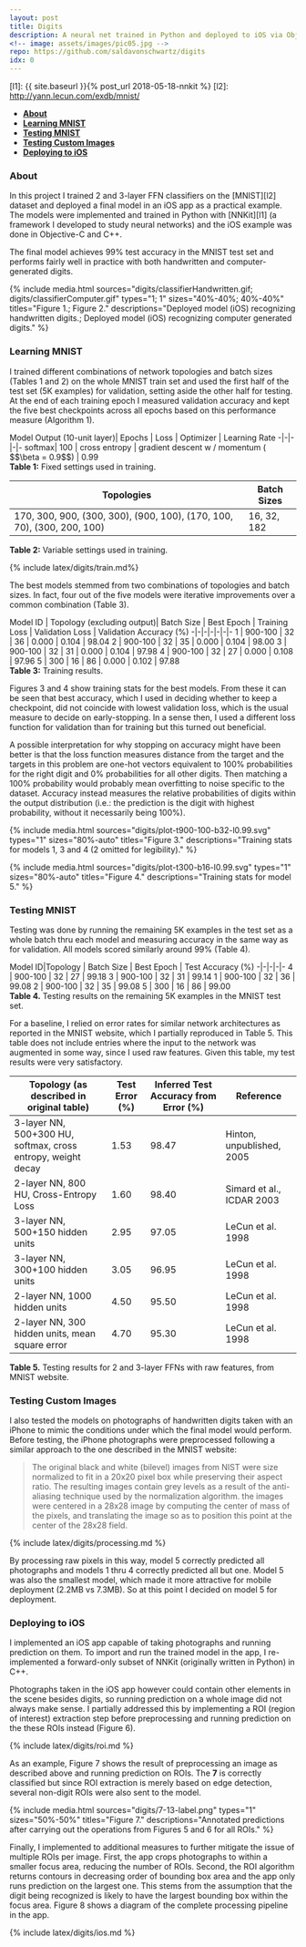 ```yaml
---
layout: post
title: Digits
description: A neural net trained in Python and deployed to iOS via Objective-C++
<!-- image: assets/images/pic05.jpg -->
repo: https://github.com/saldavonschwartz/digits
idx: 0
---
```

<!-- Links: -->
[l1]: {{ site.baseurl }}{% post_url 2018-05-18-nnkit %}
[l2]: http://yann.lecun.com/exdb/mnist/

- **[About](#1)**
- **[Learning MNIST](#2)**
- **[Testing MNIST](#3)**
- **[Testing Custom Images](#4)**
- **[Deploying to iOS](#5)**

### <a class="toc_item" name="1"></a>About

In this project I trained 2 and 3-layer FFN classifiers on the [MNIST][l2] dataset and deployed a final model in an iOS app as a practical example. The models were implemented and trained in Python with [NNKit][l1] (a framework I developed to study neural networks) and the iOS example was done in Objective-C and C++.

The final model achieves 99% test accuracy in the MNIST test set and performs fairly well in practice with both handwritten and computer-generated digits.

{% include media.html
  sources="digits/classifierHandwritten.gif; digits/classifierComputer.gif"
  types="1; 1"
  sizes="40%-40%; 40%-40%"
  titles="Figure 1.; Figure 2."
  descriptions="Deployed model (iOS) recognizing handwritten digits.; Deployed model (iOS) recognizing computer generated digits."
%}

### <a class="toc_item" name="2"></a>Learning MNIST
I trained different combinations of network topologies and batch sizes (Tables 1 and 2) on the whole MNIST train set and used the first half of the test set (5K examples) for validation, setting aside the other half for testing. At the end of each training epoch I measured validation accuracy and kept the five best checkpoints across all epochs based on this performance measure (Algorithm 1).

<div style="overflow-x: auto;" markdown="block">
Model Output (10-unit layer)| Epochs | Loss | Optimizer | Learning Rate
 -|-|-|-|-
softmax| 100 | cross entropy |   gradient descent w / momentum ( $$\beta = 0.9$$) | 0.99

</div>
<figcaption><strong>Table 1:</strong> Fixed settings used in training.</figcaption>

Topologies | Batch Sizes
-|-
170, 300, 900, (300, 300), (900, 100), (170, 100, 70), (300, 200, 100) | 16, 32, 182

<figcaption><strong>Table 2:</strong> Variable settings used in training.</figcaption>

{% include latex/digits/train.md%}

The best models stemmed from two combinations of topologies and batch sizes. In fact, four out of the five models were iterative improvements over a common combination (Table 3).

<div style="overflow-x: auto;" markdown="block">
Model ID | Topology (excluding output)| Batch Size | Best Epoch | Training Loss | Validation Loss | Validation Accuracy (%)
 -|-|-|-|-|-|-
1 | 900-100 | 32 | 36 | 0.000 | 0.104 | 98.04
2 | 900-100 | 32 | 35 | 0.000 | 0.104 | 98.00
3 | 900-100 | 32 | 31 | 0.000 | 0.104 | 97.98
4 | 900-100 | 32 | 27 | 0.000 | 0.108 | 97.96
5 | 300 | 16 | 86 | 0.000 | 0.102 | 97.88

</div>
<figcaption><strong>Table 3:</strong> Training results.</figcaption>

Figures 3 and 4 show training stats for the best models. From these it can be seen that best accuracy, which I used in deciding whether to keep a checkpoint, did not coincide with lowest validation loss, which is the usual measure to decide on early-stopping. In a sense then, I used a different loss function for validation than for training but this turned out beneficial.

A possible interpretation for why stopping on accuracy might have been better is that the loss function measures distance from the target and the targets in this problem are one-hot vectors equivalent to 100% probabilities for the right digit and 0% probabilities for all other digits. Then matching a 100% probability would probably mean overfitting to noise specific to the dataset. Accuracy instead measures the relative probabilities of digits within the output distribution (i.e.: the prediction is the digit with highest probability, without it necessarily being 100%).

{% include media.html
  sources="digits/plot-t900-100-b32-l0.99.svg"
  types="1"
  sizes="80%-auto"
  titles="Figure 3."
  descriptions="Training stats for models 1, 3 and 4 (2 omitted for legibility)."
%}

{% include media.html
  sources="digits/plot-t300-b16-l0.99.svg"
  types="1"
  sizes="80%-auto"
  titles="Figure 4."
  descriptions="Training stats for model 5."
%}

### <a class="toc_item" name="3"></a>Testing MNIST

Testing was done by running the remaining 5K examples in the test set as a whole batch thru each model and measuring accuracy in the same way as for validation. All models scored similarly around 99% (Table 4).

<div style="overflow-x: auto;" markdown="block">
Model ID|Topology | Batch Size | Best Epoch | Test Accuracy (%)
 -|-|-|-|-
4 | 900-100 | 32 | 27 | 99.18
3 | 900-100 | 32 | 31 | 99.14
1 | 900-100 | 32 | 36 | 99.08
2 | 900-100 | 32 | 35 | 99.08
5 | 300 | 16 | 86 | 99.00

</div>
<figcaption><strong>Table 4.</strong> Testing results on the remaining 5K examples in the MNIST test set.</figcaption>

For a baseline, I relied on error rates for similar network architectures as reported in the MNIST website, which I partially reproduced in Table 5. This table does not include entries where the input to the network was augmented in some way, since I used raw features. Given this table, my test results were very satisfactory.

Topology (as described in original table) | Test Error (%) | Inferred Test Accuracy from Error (%) | Reference
-|-|-|-
3-layer NN, 500+300 HU, softmax, cross entropy, weight decay | 1.53	| 98.47 |Hinton, unpublished, 2005
2-layer NN, 800 HU, Cross-Entropy Loss | 1.60	| 98.40 | Simard et al., ICDAR 2003
3-layer NN, 500+150 hidden units | 2.95	| 97.05 | LeCun et al. 1998
3-layer NN, 300+100 hidden units | 3.05	| 96.95 | LeCun et al. 1998
2-layer NN, 1000 hidden units	| 4.50	| 95.50 | LeCun et al. 1998
2-layer NN, 300 hidden units, mean square error	| 4.70	| 95.30| LeCun et al. 1998

<figcaption><strong>Table 5.</strong> Testing results for 2 and 3-layer FFNs with raw features, from MNIST website.</figcaption>

### <a class="toc_item" name="4"></a>Testing Custom Images

I also tested the models on photographs of handwritten digits taken with an iPhone to mimic the conditions under which the final model would perform. Before testing, the iPhone photographs were preprocessed following a similar approach to the one described in the MNIST website:

> The original black and white (bilevel) images from NIST were size normalized to fit in a 20x20 pixel box while preserving their aspect ratio. The resulting images contain grey levels as a result of the anti-aliasing technique used by the normalization algorithm. the images were centered in a 28x28 image by computing the center of mass of the pixels, and translating the image so as to position this point at the center of the 28x28 field.

{% include latex/digits/processing.md %}

By processing raw pixels in this way, model 5 correctly predicted all photographs and models 1 thru 4 correctly predicted all but one. Model 5 was also the smallest model, which made it more attractive for mobile deployment (2.2MB vs 7.3MB). So at this point I decided on model 5 for deployment.

### <a class="toc_item" name="5"></a>Deploying to iOS

I implemented an iOS app capable of taking photographs and running prediction on them. To import and run the trained model in the app, I re-implemented a forward-only subset of NNKit (originally written in Python) in C++.

Photographs taken in the iOS app however could contain other elements in the scene besides digits, so running prediction on a whole image did not always make sense. I partially addressed this by implementing a ROI (region of interest) extraction step before preprocessing and running prediction on the these ROIs instead (Figure 6).

{% include latex/digits/roi.md %}

As an example, Figure 7 shows the result of preprocessing an image as described above and running prediction on ROIs. The **7** is correctly classified but since ROI extraction is merely based on edge detection, several non-digit ROIs were also sent to the model.

{% include media.html
  sources="digits/7-13-label.png"
  types="1"
  sizes="50%-50%"
  titles="Figure 7."
  descriptions="Annotated predictions after carrying out the operations from Figures 5 and 6 for all ROIs."
%}

Finally, I implemented to additional measures to further mitigate the issue of multiple ROIs per image. First, the app crops photographs to within a smaller focus area, reducing the number of ROIs. Second, the ROI algorithm returns contours in decreasing order of bounding box area and the app only runs prediction on the largest one. This stems from the assumption that the digit being recognized is likely to have the largest bounding box within the focus area. Figure 8 shows a diagram of the complete processing pipeline in the app.

{% include latex/digits/ios.md %}
